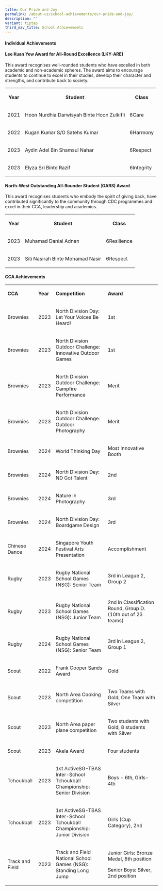 ```yaml
---
title: Our Pride and Joy
permalink: /about-us/school-achievements/our-pride-and-joy/
description: ""
variant: tiptap
third_nav_title: School Achievements
---
```

<h4><strong>Individual Achievements</strong></h4>
<h4>Lee Kuan Yew Award for All-Round Excellence (LKY-ARE)&nbsp;</h4>
<p>This award recognises well-rounded students who have excelled in both
academic and non-academic spheres. The award aims to encourage students
to continue to excel in their studies, develop their character and strengths,
and contribute back to society.</p>
<table style="minWidth: 75px">
<colgroup>
<col>
<col>
<col>
</colgroup>
<tbody>
<tr>
<th rowspan="1" colspan="1">
<p>Year</p>
</th>
<th rowspan="1" colspan="1">
<p>Student</p>
</th>
<th rowspan="1" colspan="1">
<p>Class</p>
</th>
</tr>
<tr>
<td rowspan="1" colspan="1">
<p>2021</p>
</td>
<td rowspan="1" colspan="1">
<p>Hoon Nurdhia Darwisyah Binte Hoon Zulkifli</p>
</td>
<td rowspan="1" colspan="1">
<p>6Care</p>
</td>
</tr>
<tr>
<td rowspan="1" colspan="1">
<p>2022</p>
</td>
<td rowspan="1" colspan="1">
<p>Kugan Kumar S/O Satehs Kumar</p>
</td>
<td rowspan="1" colspan="1">
<p>6Harmony</p>
</td>
</tr>
<tr>
<td rowspan="1" colspan="1">
<p>2023</p>
</td>
<td rowspan="1" colspan="1">
<p>Aydin Adel Bin Shamsul Nahar</p>
</td>
<td rowspan="1" colspan="1">
<p>6Respect</p>
</td>
</tr>
<tr>
<td rowspan="1" colspan="1">
<p>2023</p>
</td>
<td rowspan="1" colspan="1">
<p>Elyza Sri Binte Razif</p>
</td>
<td rowspan="1" colspan="1">
<p>6Integrity</p>
</td>
</tr>
</tbody>
</table>
<h4></h4>
<h4>North-West Outstanding All-Rounder Student (OARS) Award</h4>
<p>This award recognises students who embody the spirit of giving back, have
contributed significantly to the community through CDC programmes and excel
in their CCA, leadership and academics.</p>
<table style="minWidth: 75px">
<colgroup>
<col>
<col>
<col>
</colgroup>
<tbody>
<tr>
<th rowspan="1" colspan="1">
<p>Year</p>
</th>
<th rowspan="1" colspan="1">
<p>Student</p>
</th>
<th rowspan="1" colspan="1">
<p>Class</p>
</th>
</tr>
<tr>
<td rowspan="1" colspan="1">
<p>2023</p>
</td>
<td rowspan="1" colspan="1">
<p>Muhamad Danial Adnan</p>
</td>
<td rowspan="1" colspan="1">
<p>6Resilience</p>
</td>
</tr>
<tr>
<td rowspan="1" colspan="1">
<p>2023</p>
</td>
<td rowspan="1" colspan="1">
<p>Siti Nasirah Binte Mohamad Nasir</p>
</td>
<td rowspan="1" colspan="1">
<p>6Respect</p>
</td>
</tr>
</tbody>
</table>
<h4></h4>
<h4><strong>CCA Achievements</strong></h4>
<p></p>
<table style="minWidth: 100px">
<colgroup>
<col>
<col>
<col>
<col>
</colgroup>
<tbody>
<tr>
<td rowspan="1" colspan="1">
<p><strong>CCA</strong>
</p>
</td>
<td rowspan="1" colspan="1">
<p><strong>Year</strong>
</p>
</td>
<td rowspan="1" colspan="1">
<p><strong>Competition</strong>
</p>
</td>
<td rowspan="1" colspan="1">
<p><strong>Award</strong>
</p>
</td>
</tr>
<tr>
<td rowspan="1" colspan="1">
<p>Brownies</p>
</td>
<td rowspan="1" colspan="1">
<p>2023</p>
</td>
<td rowspan="1" colspan="1">
<p>North Division Day: Let Your Voices Be Heard!</p>
</td>
<td rowspan="1" colspan="1">
<p>1st</p>
</td>
</tr>
<tr>
<td rowspan="1" colspan="1">
<p>Brownies</p>
</td>
<td rowspan="1" colspan="1">
<p>2023</p>
</td>
<td rowspan="1" colspan="1">
<p>North Division Outdoor Challenge: Innovative Outdoor Games</p>
</td>
<td rowspan="1" colspan="1">
<p>1st</p>
</td>
</tr>
<tr>
<td rowspan="1" colspan="1">
<p>Brownies</p>
</td>
<td rowspan="1" colspan="1">
<p>2023</p>
</td>
<td rowspan="1" colspan="1">
<p>North Division Outdoor Challenge: Campfire Performance</p>
</td>
<td rowspan="1" colspan="1">
<p>Merit</p>
</td>
</tr>
<tr>
<td rowspan="1" colspan="1">
<p>Brownies</p>
</td>
<td rowspan="1" colspan="1">
<p>2023</p>
</td>
<td rowspan="1" colspan="1">
<p>North Division Outdoor Challenge: Outdoor Photography</p>
</td>
<td rowspan="1" colspan="1">
<p>Merit</p>
</td>
</tr>
<tr>
<td rowspan="1" colspan="1">
<p>Brownies</p>
</td>
<td rowspan="1" colspan="1">
<p>2024</p>
</td>
<td rowspan="1" colspan="1">
<p>World Thinking Day</p>
</td>
<td rowspan="1" colspan="1">
<p>Most Innovative Booth</p>
</td>
</tr>
<tr>
<td rowspan="1" colspan="1">
<p>Brownies</p>
</td>
<td rowspan="1" colspan="1">
<p>2024</p>
</td>
<td rowspan="1" colspan="1">
<p>North Division Day: ND Got Talent</p>
</td>
<td rowspan="1" colspan="1">
<p>2nd</p>
</td>
</tr>
<tr>
<td rowspan="1" colspan="1">
<p>Brownies</p>
</td>
<td rowspan="1" colspan="1">
<p>2024</p>
</td>
<td rowspan="1" colspan="1">
<p>Nature in Photography</p>
</td>
<td rowspan="1" colspan="1">
<p>3rd</p>
</td>
</tr>
<tr>
<td rowspan="1" colspan="1">
<p>Brownies</p>
</td>
<td rowspan="1" colspan="1">
<p>2024</p>
</td>
<td rowspan="1" colspan="1">
<p>North Division Day: Boardgame Design</p>
</td>
<td rowspan="1" colspan="1">
<p>3rd</p>
</td>
</tr>
<tr>
<td rowspan="1" colspan="1">
<p>Chinese Dance</p>
</td>
<td rowspan="1" colspan="1">
<p>2024</p>
</td>
<td rowspan="1" colspan="1">
<p>Singapore Youth Festival Arts Presentation</p>
</td>
<td rowspan="1" colspan="1">
<p>Accomplishment</p>
</td>
</tr>
<tr>
<td rowspan="1" colspan="1">
<p>Rugby</p>
</td>
<td rowspan="1" colspan="1">
<p>2023</p>
</td>
<td rowspan="1" colspan="1">
<p>Rugby National School Games (NSG): Senior Team</p>
</td>
<td rowspan="1" colspan="1">
<p>3rd in League 2, Group 2</p>
</td>
</tr>
<tr>
<td rowspan="1" colspan="1">
<p>Rugby</p>
</td>
<td rowspan="1" colspan="1">
<p>2023</p>
</td>
<td rowspan="1" colspan="1">
<p>Rugby National School Games (NSG): Junior Team</p>
</td>
<td rowspan="1" colspan="1">
<p>2nd in Classification Round, Group D. (10th out of 23 teams)</p>
</td>
</tr>
<tr>
<td rowspan="1" colspan="1">
<p>Rugby</p>
</td>
<td rowspan="1" colspan="1">
<p>2024</p>
</td>
<td rowspan="1" colspan="1">
<p>Rugby National School Games (NSG): Senior Team</p>
</td>
<td rowspan="1" colspan="1">
<p>3rd in League 2, Group 1</p>
</td>
</tr>
<tr>
<td rowspan="1" colspan="1">
<p>Scout</p>
</td>
<td rowspan="1" colspan="1">
<p>2022</p>
</td>
<td rowspan="1" colspan="1">
<p>Frank Cooper Sands Award</p>
</td>
<td rowspan="1" colspan="1">
<p>Gold&nbsp;</p>
</td>
</tr>
<tr>
<td rowspan="1" colspan="1">
<p>Scout</p>
</td>
<td rowspan="1" colspan="1">
<p>2023</p>
</td>
<td rowspan="1" colspan="1">
<p>North Area Cooking competition</p>
</td>
<td rowspan="1" colspan="1">
<p>Two Teams with Gold, One Team with Silver</p>
</td>
</tr>
<tr>
<td rowspan="1" colspan="1">
<p>Scout</p>
</td>
<td rowspan="1" colspan="1">
<p>2023</p>
</td>
<td rowspan="1" colspan="1">
<p>North Area paper plane competition&nbsp;</p>
</td>
<td rowspan="1" colspan="1">
<p>Two students with Gold, 8 students with Silver</p>
</td>
</tr>
<tr>
<td rowspan="1" colspan="1">
<p>Scout</p>
</td>
<td rowspan="1" colspan="1">
<p>2023</p>
</td>
<td rowspan="1" colspan="1">
<p>Akela Award</p>
</td>
<td rowspan="1" colspan="1">
<p>Four students&nbsp;</p>
</td>
</tr>
<tr>
<td rowspan="1" colspan="1">
<p>Tchoukball</p>
</td>
<td rowspan="1" colspan="1">
<p>2023</p>
</td>
<td rowspan="1" colspan="1">
<p>1st ActiveSG-TBAS Inter-School Tchoukball Championship: Senior Division</p>
</td>
<td rowspan="1" colspan="1">
<p>Boys - 6th, Girls- 4th</p>
</td>
</tr>
<tr>
<td rowspan="1" colspan="1">
<p>Tchoukball</p>
</td>
<td rowspan="1" colspan="1">
<p>2023</p>
</td>
<td rowspan="1" colspan="1">
<p>1st ActiveSG-TBAS Inter-School Tchoukball Championship: Junior Division</p>
</td>
<td rowspan="1" colspan="1">
<p>Girls (Cup Category), 2nd&nbsp;</p>
</td>
</tr>
<tr>
<td rowspan="1" colspan="1">
<p>Track and Field</p>
</td>
<td rowspan="1" colspan="1">
<p>2023</p>
</td>
<td rowspan="1" colspan="1">
<p>Track and Field National School Games (NSG): Standing Long Jump</p>
</td>
<td rowspan="1" colspan="1">
<p>Junior Girls: Bronze Medal, 8th position</p>
<p>Senior Boys: Silver, 2nd position</p>
</td>
</tr>
</tbody>
</table>
<p></p>